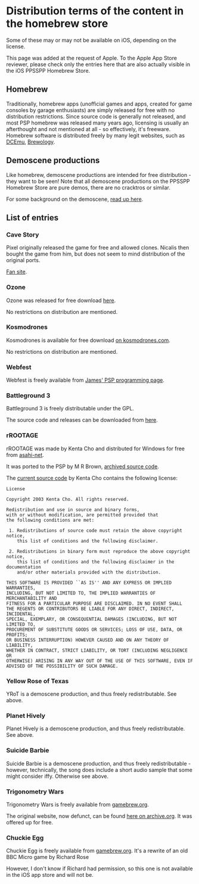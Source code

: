 # Distribution terms of the content in the homebrew store

Some of these may or may not be available on iOS, depending on the license.

This page was added at the request of Apple. To the Apple App Store reviewer, please check only the entries here that are also actually visible in the iOS PPSSPP Homebrew Store.

## Homebrew

Traditionally, homebrew apps (unofficial games and apps, created for game consoles by garage enthusiasts) are simply released for free with no distribution restrictions. Since source code is generally not released, and most PSP homebrew was released many years ago, licensing is usually an afterthought and not mentioned at all - so effectively, it's freeware. Homebrew software is distributed freely by many legit websites, such as [DCEmu](www.dcemu.co.uk), [Brewology](https://www.brewology.com/).

## Demoscene productions

Like homebrew, demoscene productions are intended for free distribution - they want to be seen! Note that all demoscene productions on the PPSSPP Homebrew Store are pure demos, there are no cracktros or similar.

For some background on the demoscene, [read up here](https://en.wikipedia.org/wiki/Demoscene).

## List of entries

<a name="cavestory"></a>

### Cave Story

Pixel originally released the game for free and allowed clones. Nicalis then bought the game from him, but does not seem to mind distribution of the original ports.

[Fan site](https://www.cavestory.org).

<a name="Ozone"></a>

### Ozone

Ozone was released for free download [here](https://www.dcemu.co.uk/vbulletin/threads/68208-Release-Ozone-PSP).

No restrictions on distribution are mentioned.

<a name="Kosmodrones"></a>

### Kosmodrones

Kosmodrones is available for free download [on kosmodrones.com](https://www.kosmodrones.com).

No restrictions on distribution are mentioned.

<a name="webfest"></a>

### Webfest

Webfest is freely available from [James' PSP programming page](https://https://jum.pdroms.de/PSP/pspprog.html).

<a name="bg3"></a>

### Battleground 3

Battleground 3 is freely distributable under the GPL.

The source code and releases can be downloaded from [here](https://github.com/xfacter/battlegrounds3).

<a name="rROOTAGE"></a>

### rROOTAGE

rROOTAGE was made by Kenta Cho and distributed for Windows for free from [asahi-net](https://www.asahi-net.or.jp/~cs8k-cyu/windows/rr_e.html).

It was ported to the PSP by M R Brown, [archived source code](https://github.com/PSP-Archive/rRootage-PSP).

The [current source code](https://github.com/abagames/rrootage) by Kenta Cho contains the following license:

```text
License

Copyright 2003 Kenta Cho. All rights reserved.

Redistribution and use in source and binary forms,
with or without modification, are permitted provided that
the following conditions are met:

 1. Redistributions of source code must retain the above copyright notice,
    this list of conditions and the following disclaimer.

 2. Redistributions in binary form must reproduce the above copyright notice,
    this list of conditions and the following disclaimer in the documentation
    and/or other materials provided with the distribution.

THIS SOFTWARE IS PROVIDED ``AS IS'' AND ANY EXPRESS OR IMPLIED WARRANTIES,
INCLUDING, BUT NOT LIMITED TO, THE IMPLIED WARRANTIES OF MERCHANTABILITY AND
FITNESS FOR A PARTICULAR PURPOSE ARE DISCLAIMED. IN NO EVENT SHALL
THE REGENTS OR CONTRIBUTORS BE LIABLE FOR ANY DIRECT, INDIRECT, INCIDENTAL,
SPECIAL, EXEMPLARY, OR CONSEQUENTIAL DAMAGES (INCLUDING, BUT NOT LIMITED TO,
PROCUREMENT OF SUBSTITUTE GOODS OR SERVICES; LOSS OF USE, DATA, OR PROFITS;
OR BUSINESS INTERRUPTION) HOWEVER CAUSED AND ON ANY THEORY OF LIABILITY,
WHETHER IN CONTRACT, STRICT LIABILITY, OR TORT (INCLUDING NEGLIGENCE OR
OTHERWISE) ARISING IN ANY WAY OUT OF THE USE OF THIS SOFTWARE, EVEN IF
ADVISED OF THE POSSIBILITY OF SUCH DAMAGE.
```

<a name="Yellow_Rose"></a>

### Yellow Rose of Texas

YRoT is a demoscene production, and thus freely redistributable. See above.

<a name="Planet_Hively"></a>

### Planet Hively

Planet Hively is a demoscene production, and thus freely redistributable. See above.

<a name="SuicideBarbie"></a>

### Suicide Barbie

Suicide Barbie is a demoscene production, and thus freely redistributable - however, technically, the song does include a short audio sample that some might consider iffy. Otherwise see above.

<a name="TrigWars"></a>

### Trigonometry Wars

Trigonometry Wars is freely available from [gamebrew.org](https://www.gamebrew.org/wiki/TrigWars_PSP).

The original website, now defunct, can be found [here on archive.org](https://web.archive.org/web/20090302012919/http://www.easy-monkey.co.uk/TrigWars). It was offered up for free.

<a name="ChuckieEgg"></a>

### Chuckie Egg

Chuckie Egg is freely available from [gamebrew.org](https://www.gamebrew.org/wiki/Chuckie_Egg_PSP_by_Richard_Rose). It's a rewrite of an old BBC Micro game by Richard Rose

However, I don't know if Richard had permission, so this one is not available in the iOS app store and will not be.
